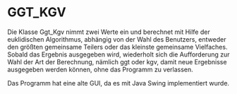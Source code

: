# GGT_KGV
Die Klasse Ggt_Kgv nimmt zwei Werte ein und berechnet mit Hilfe der  euklidischen Algorithmus, abhängig von der Wahl des Benutzers, entweder den größten gemeinsame Teilers oder das kleinste gemeinsame Vielfaches. Sobald das Ergebnis ausgegeben wird, wiederholt sich die  Aufforderung zur Wahl der Art der Berechnung, nämlich ggt oder kgv, damit neue Ergebnisse ausgegeben werden können, ohne das Programm zu verlassen.

Das Programm hat eine alte GUI, da es mit Java Swing implementiert wurde.
